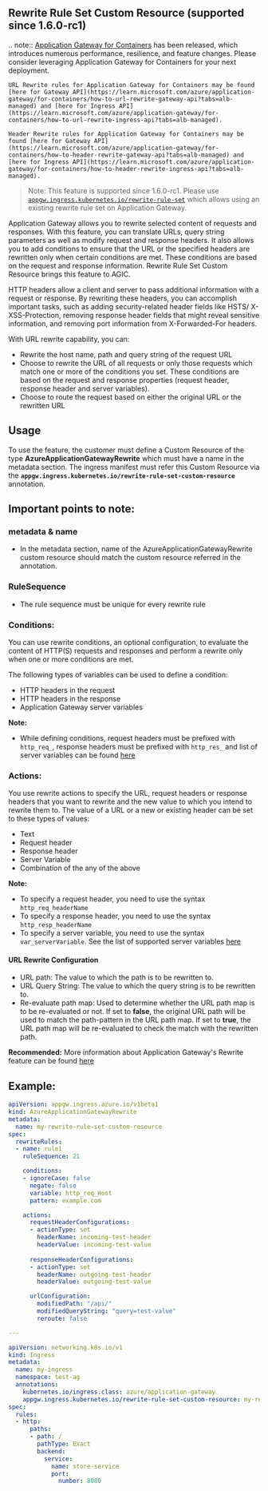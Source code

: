 ## Rewrite Rule Set Custom Resource (supported since 1.6.0-rc1)

.. note::
    [Application Gateway for Containers](https://aka.ms/agc) has been released, which introduces numerous performance, resilience, and feature changes. Please consider leveraging Application Gateway for Containers for your next deployment.

    URL Rewrite rules for Application Gateway for Containers may be found [here for Gateway API](https://learn.microsoft.com/azure/application-gateway/for-containers/how-to-url-rewrite-gateway-api?tabs=alb-managed) and [here for Ingress API](https://learn.microsoft.com/azure/application-gateway/for-containers/how-to-url-rewrite-ingress-api?tabs=alb-managed).

    Header Rewrite rules for Application Gateway for Containers may be found [here for Gateway API](https://learn.microsoft.com/azure/application-gateway/for-containers/how-to-header-rewrite-gateway-api?tabs=alb-managed) and [here for Ingress API](https://learn.microsoft.com/azure/application-gateway/for-containers/how-to-header-rewrite-ingress-api?tabs=alb-managed).

> Note: This feature is supported since 1.6.0-rc1. Please use [`appgw.ingress.kubernetes.io/rewrite-rule-set`](../annotations.md#rewrite-rule-set) which allows using an existing rewrite rule set on Application Gateway.

Application Gateway allows you to rewrite selected content of requests and responses. With this feature, you can translate URLs, query string parameters as well as modify request and response headers. It also allows you to add conditions to ensure that the URL or the specified headers are rewritten only when certain conditions are met. These conditions are based on the request and response information. Rewrite Rule Set Custom Resource brings this feature to AGIC.

HTTP headers allow a client and server to pass additional information with a request or response. By rewriting these headers, you can accomplish important tasks, such as adding security-related header fields like HSTS/ X-XSS-Protection, removing response header fields that might reveal sensitive information, and removing port information from X-Forwarded-For headers.

With URL rewrite capability, you can:
- Rewrite the host name, path and query string of the request URL
- Choose to rewrite the URL of all requests or only those requests which match one or more of the conditions you set. These conditions are based on the request and response properties (request header, response header and server variables).
- Choose to route the request based on either the original URL or the rewritten URL

## Usage
To use the feature, the customer must define a Custom Resource of the type **AzureApplicationGatewayRewrite** which must have a name in the metadata section. The ingress manifest must refer this Custom Resource via the **`appgw.ingress.kubernetes.io/rewrite-rule-set-custom-resource`** annotation.

## Important points to note:

### metadata & name
- In the metadata section, name of the AzureApplicationGatewayRewrite custom resource should match the custom resource referred in the annotation.

### RuleSequence
- The rule sequence must be unique for every rewrite rule

### Conditions:
You can use rewrite conditions, an optional configuration, to evaluate the content of HTTP(S) requests and responses and perform a rewrite only when one or more conditions are met. 

The following types of variables can be used to define a condition:
- HTTP headers in the request
- HTTP headers in the response
- Application Gateway server variables

**Note:**
- While defining conditions, request headers must be prefixed with `http_req_`, response headers must be prefixed with `http_res_` and list of server variables can be found [here](https://docs.microsoft.com/en-us/azure/application-gateway/rewrite-http-headers-url#server-variables)

### Actions:
You use rewrite actions to specify the URL, request headers or response headers that you want to rewrite and the new value to which you intend to rewrite them to. The value of a URL or a new or existing header can be set to these types of values:

- Text
- Request header
- Response header
- Server Variable
- Combination of the any of the above

**Note:**
- To specify a request header, you need to use the syntax `http_req_headerName`
- To specify a response header, you need to use the syntax `http_resp_headerName`
- To specify a server variable, you need to use the syntax `var_serverVariable`. See the list of supported server variables [here](https://docs.microsoft.com/en-us/azure/application-gateway/rewrite-http-headers-url#server-variables)

#### URL Rewrite Configuration
- URL path: The value to which the path is to be rewritten to.
- URL Query String: The value to which the query string is to be rewritten to.
- Re-evaluate path map: Used to determine whether the URL path map is to be re-evaluated or not. If set to **false**, the original URL path will be used to match the path-pattern in the URL path map. If set to **true**, the URL path map will be re-evaluated to check the match with the rewritten path. 


**Recommended:** More information about Application Gateway's Rewrite feature can be found [here](https://docs.microsoft.com/en-us/azure/application-gateway/rewrite-http-headers-url)

## Example:
```yaml
apiVersion: appgw.ingress.azure.io/v1beta1
kind: AzureApplicationGatewayRewrite
metadata:
  name: my-rewrite-rule-set-custom-resource
spec:
  rewriteRules:
  - name: rule1
    ruleSequence: 21

    conditions:
    - ignoreCase: false
      negate: false
      variable: http_req_Host
      pattern: example.com

    actions:
      requestHeaderConfigurations:
      - actionType: set
        headerName: incoming-test-header
        headerValue: incoming-test-value
      
      responseHeaderConfigurations:
      - actionType: set
        headerName: outgoing-test-header
        headerValue: outgoing-test-value

      urlConfiguration:
        modifiedPath: "/api/"
        modifiedQueryString: "query=test-value"
        reroute: false

---

apiVersion: networking.k8s.io/v1
kind: Ingress
metadata:
  name: my-ingress
  namespace: test-ag
  annotations:
    kubernetes.io/ingress.class: azure/application-gateway
    appgw.ingress.kubernetes.io/rewrite-rule-set-custom-resource: my-rewrite-rule-set
spec:
  rules:
  - http:
      paths:
      - path: /
        pathType: Exact
        backend:
          service:
            name: store-service
            port:
              number: 8080
```